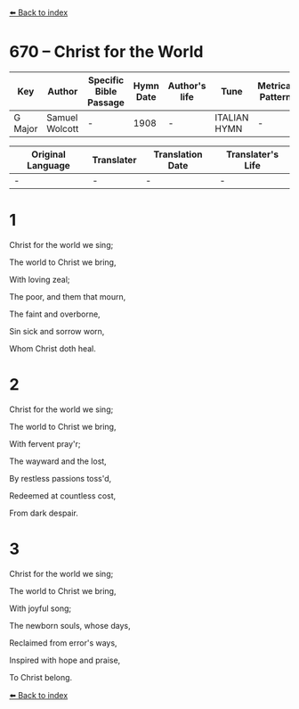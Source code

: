 [⬅️ Back to index](../README.md)

# 670 – Christ for the World

Key | Author   | Specific Bible Passage     |Hymn Date |Author's life |Tune |Metrical Pattern   |Composer/Source
-- | --------- | ---------------------------|----------|--------------|-----|-------------------|-------------  
G Major |Samuel Wolcott |- |1908 |- |ITALIAN HYMN |- |Felice Giardini

Original Language | Translater | Translation Date   | Translater's Life  
----------------- | --------- | --------------------|-------------     
\- |- |- |-




# 1

Christ for the world we sing;

The world to Christ we bring,

With loving zeal; 

The poor, and them that mourn,

The faint and overborne,

Sin sick and sorrow worn,

Whom Christ doth heal.



# 2

Christ for the world we sing;

The world to Christ we bring,

With fervent pray'r;

The wayward and the lost,

By restless passions toss'd,

Redeemed at countless cost,

From dark despair.



# 3

Christ for the world we sing;

The world to Christ we bring,

With joyful song;

The newborn souls, whose days,

Reclaimed from error's ways,

Inspired with hope and praise,

To Christ belong.

[⬅️ Back to index](../README.md)
